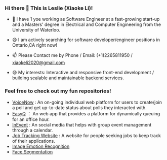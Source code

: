 ### Hi there 👋 This is Leslie (Xiaoke Li)!

- 🔭 I have 1 yoe working as Software Engineer at a fast-growing start-up and a Masters' degree in Electrical and Computer Engineering from the University of Waterloo.
- 😄 I am actively searching for software developer/engineer positions in Ontario,CA right now!

- 📫 Please Contact me by Phone / Email: (+1)2265811950 / xiaokeli2020@gmail.com
- 😄 My interests: Interactive and responsive front-end development / building scalable and maintainable backend services.

### Feel free to check out my fun repositories!
- [VoiceNow](https://github.com/Leslie6kkk/Voice-now-app-router) : An on-going individual web platform for users to create/join a poll and get up-to-date status about polls they interacted with.
- [EasyQ](https://github.com/Leslie6kkk/EasyQ--final-version) ： An web app that provides a platform for dynamically queuing for an office hour.
- [InEvent](https://github.com/Leslie6kkk/InEvent) : An social media that helps with group event management through a calendar.
- [Job Tracking Website](https://github.com/Leslie6kkk/My-Job-board.git) : A website for people seeking jobs to keep track of their applications.
- [Image Emotion Recognition](https://github.com/Leslie6kkk/Image-Emotion-Recognition-based-on-KERAS-Multi-Layer-Perceptron)
- [Face Segmentation](https://github.com/Leslie6kkk/Face-Segmentation)

